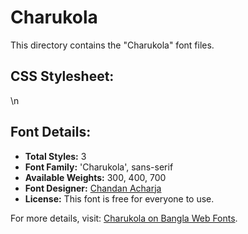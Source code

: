 # Charukola

This directory contains the "Charukola" font files.

## CSS Stylesheet:

\n

## Font Details:
- **Total Styles:** 3
- **Font Family:** 'Charukola', sans-serif
- **Available Weights:** 300, 400, 700
- **Font Designer:** [Chandan Acharja](https://charuchandan.wordpress.com/)
- **License:** This font is free for everyone to use.

For more details, visit: [Charukola on Bangla Web Fonts](https://banglawebfonts.pages.dev/charukola/#about).